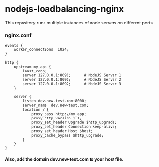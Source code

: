 # nodejs-loadbalancing-nginx
This repository runs multiple instances of node servers on different ports.

### nginx.conf

```
events {
    worker_connections  1024;
}

http {
    upstream my_app {
        least_conn;
        server 127.0.0.1:8090;      # NodeJS Server 1
        server 127.0.0.1:8091;      # NodeJS Server 2
        server 127.0.0.1:8092;      # NodeJS Server 3
    }

    server {
        listen dev.new-test.com:8000;
        server_name  dev.new-test.com;
        location / {
            proxy_pass http://my_app;
            proxy_http_version 1.1;
            proxy_set_header Upgrade $http_upgrade;
            proxy_set_header Connection keep-alive;
            proxy_set_header Host $host;
            proxy_cache_bypass $http_upgrade;
        }
    }
}
```

#### Also, add the domain dev.new-test.com to your host file.
